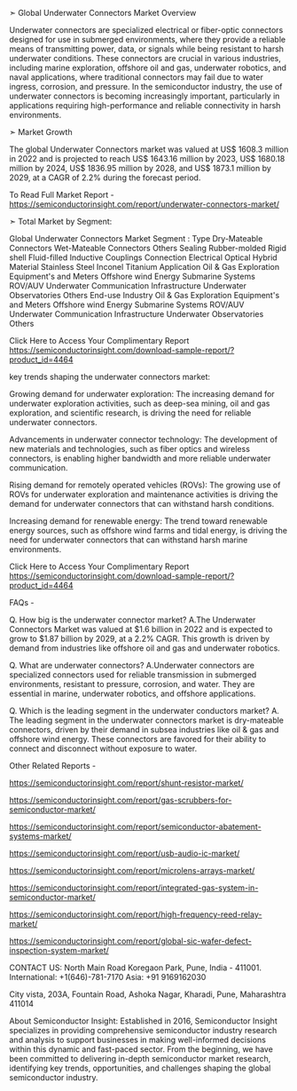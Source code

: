 ➣ Global Underwater Connectors Market Overview

Underwater connectors are specialized electrical or fiber-optic connectors designed for use in submerged environments, where they provide a reliable means of transmitting power, data, or signals while being resistant to harsh underwater conditions. These connectors are crucial in various industries, including marine exploration, offshore oil and gas, underwater robotics, and naval applications, where traditional connectors may fail due to water ingress, corrosion, and pressure. In the semiconductor industry, the use of underwater connectors is becoming increasingly important, particularly in applications requiring high-performance and reliable connectivity in harsh environments.

➣ Market Growth

The global Underwater Connectors market was valued at US$ 1608.3 million in 2022 and is projected to reach US$ 1643.16 million by 2023, US$ 1680.18 million by 2024, US$ 1836.95 million by 2028, and US$ 1873.1 million by 2029, at a CAGR of 2.2% during the forecast period.

To Read Full Market Report -
https://semiconductorinsight.com/report/underwater-connectors-market/

➣ Total Market by Segment:

Global Underwater Connectors Market Segment :
Type
Dry-Mateable Connectors
Wet-Mateable Connectors
Others
Sealing
Rubber-molded
Rigid shell
Fluid-filled
Inductive Couplings
Connection
Electrical
Optical
Hybrid
Material
Stainless Steel
Inconel
Titanium
Application
Oil & Gas Exploration Equipment's and Meters
Offshore wind Energy
Submarine Systems
ROV/AUV
Underwater Communication Infrastructure
Underwater Observatories
Others
End-use Industry
Oil & Gas Exploration Equipment's and Meters
Offshore wind Energy
Submarine Systems
ROV/AUV
Underwater Communication Infrastructure
Underwater Observatories
Others

Click Here to Access Your Complimentary Report
https://semiconductorinsight.com/download-sample-report/?product_id=4464

key trends shaping the underwater connectors market:

Growing demand for underwater exploration: The increasing demand for underwater exploration activities, such as deep-sea mining, oil and gas exploration, and scientific research, is driving the need for reliable underwater connectors.

Advancements in underwater connector technology: The development of new materials and technologies, such as fiber optics and wireless connectors, is enabling higher bandwidth and more reliable underwater communication.

Rising demand for remotely operated vehicles (ROVs): The growing use of ROVs for underwater exploration and maintenance activities is driving the demand for underwater connectors that can withstand harsh conditions.

Increasing demand for renewable energy: The trend toward renewable energy sources, such as offshore wind farms and tidal energy, is driving the need for underwater connectors that can withstand harsh marine environments.

Click Here to Access Your Complimentary Report
https://semiconductorinsight.com/download-sample-report/?product_id=4464

FAQs -

Q. How big is the underwater connector market?
A.The Underwater Connectors Market was valued at $1.6 billion in 2022 and is expected to grow to $1.87 billion by 2029, at a 2.2% CAGR. This growth is driven by demand from industries like offshore oil and gas and underwater robotics.

Q. What are underwater connectors?
A.Underwater connectors are specialized connectors used for reliable transmission in submerged environments, resistant to pressure, corrosion, and water. They are essential in marine, underwater robotics, and offshore applications.

Q. Which is the leading segment in the underwater conductors market?
A. The leading segment in the underwater connectors market is dry-mateable connectors, driven by their demand in subsea industries like oil & gas and offshore wind energy. These connectors are favored for their ability to connect and disconnect without exposure to water.

Other Related Reports -

https://semiconductorinsight.com/report/shunt-resistor-market/

https://semiconductorinsight.com/report/gas-scrubbers-for-semiconductor-market/

https://semiconductorinsight.com/report/semiconductor-abatement-systems-market/

https://semiconductorinsight.com/report/usb-audio-ic-market/

https://semiconductorinsight.com/report/microlens-arrays-market/

https://semiconductorinsight.com/report/integrated-gas-system-in-semiconductor-market/

https://semiconductorinsight.com/report/high-frequency-reed-relay-market/

https://semiconductorinsight.com/report/global-sic-wafer-defect-inspection-system-market/

CONTACT US:
North Main Road Koregaon Park, Pune, India - 411001.
International: +1(646)-781-7170
Asia: +91 9169162030

City vista, 203A, Fountain Road, Ashoka Nagar, Kharadi, Pune, Maharashtra 411014

About Semiconductor Insight:
Established in 2016, Semiconductor Insight specializes in providing comprehensive semiconductor industry research and analysis to support businesses in making well-informed decisions within this dynamic and fast-paced sector. From the beginning, we have been committed to delivering in-depth semiconductor market research, identifying key trends, opportunities, and challenges shaping the global semiconductor industry.
